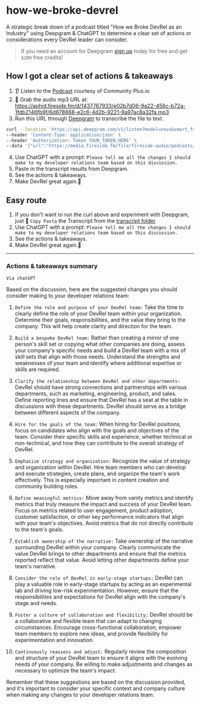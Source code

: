 # how-we-broke-devrel

A strategic break down of a podcast titled "How we Broke DevRel as an Industry" using Deepgram & ChatGPT to determine a clear set of actions or considerations every DevRel leader can consider.

> If you need an account for Deepgram [sign up](https://console.deepgram.com/login) today for free and get `$200` free credits!

## How I got a clear set of actions & takeaways

1. 👂 Listen to the [Podcast](https://www.communitypulse.io/79-how-we-broke-devrel-as-an-industry) courtesy of Community Plus.io
2. 🫴 Grab the audio mp3 URL at: https://aphid.fireside.fm/d/1437767933/e02b7d06-9a22-456c-b72a-1fdb2146fb9f/6d678668-e2c6-4d2b-9221-9a97ac8a32fa.mp3
3. Run this URL through [Deepgram](www.deepgram.com) to transcribe the file to text.

```bash
curl --location 'https://api.deepgram.com/v1/listen?model=nova&smart_format=true' \
--header 'Content-Type: application/json' \
--header 'Authorization: Token YOUR_TOKEN_HERE' \
--data '{"url":"https://media.fireside.fm/file/fireside-audio/podcasts/audio/e/e02b7d06-9a22-456c-b72a-1fdb2146fb9f/episodes/6/6d678668-e2c6-4d2b-9221-9a97ac8a32fa/6d678668-e2c6-4d2b-9221-9a97ac8a32fa.mp3"}'

```

4. Use ChatGPT with a prompt: `Please tell me all the changes I should make to my developer relations team based on this discussion.`
5. Paste in the transcript results from Deepgram.
6. See the actions & takeaways.
7. Make DevRel great again.🎉

## Easy route
1.  If you don't want to run the curl above and experiment with Deepgram, just 🍝 `Copy Pasta` the Transcript from  the [transcript folder](./transcript/how_we_broke_deverel.text)
2. Use ChatGPT with a prompt: `Please tell me all the changes I should make to my developer relations team based on this discussion.`
3. See the actions & takeaways.
4. Make DevRel great again.🎉

---
### Actions & takeaways summary

`Via chatGPT`

Based on the discussion, here are the suggested changes you should consider making to your developer relations team:

1. `Define the role and purpose of your DevRel team:` Take the time to clearly define the role of your DevRel team within your organization. Determine their goals, responsibilities, and the value they bring to the company. This will help create clarity and direction for the team.

2. `Build a bespoke DevRel team:` Rather than creating a mirror of one person's skill set or copying what other companies are doing, assess your company's specific needs and build a DevRel team with a mix of skill sets that align with those needs. Understand the strengths and weaknesses of your team and identify where additional expertise or skills are required.

3. `Clarify the relationship between DevRel and other departments:` DevRel should have strong connections and partnerships with various departments, such as marketing, engineering, product, and sales. Define reporting lines and ensure that DevRel has a seat at the table in discussions with these departments. DevRel should serve as a bridge between different aspects of the company.

4. `Hire for the goals of the team:` When hiring for DevRel positions, focus on candidates who align with the goals and objectives of the team. Consider their specific skills and experience, whether technical or non-technical, and how they can contribute to the overall strategy of DevRel.

5. `Emphasize strategy and organization:` Recognize the value of strategy and organization within DevRel. Hire team members who can develop and execute strategies, create plans, and organize the team's work effectively. This is especially important in content creation and community building roles.

6. `Define meaningful metrics:` Move away from vanity metrics and identify metrics that truly measure the impact and success of your DevRel team. Focus on metrics related to user engagement, product adoption, customer satisfaction, or other key performance indicators that align with your team's objectives. Avoid metrics that do not directly contribute to the team's goals.

7. `Establish ownership of the narrative:` Take ownership of the narrative surrounding DevRel within your company. Clearly communicate the value DevRel brings to other departments and ensure that the metrics reported reflect that value. Avoid letting other departments define your team's narrative.

8. `Consider the role of DevRel in early-stage startups:` DevRel can play a valuable role in early-stage startups by acting as an experimental lab and driving low-risk experimentation. However, ensure that the responsibilities and expectations for DevRel align with the company's stage and needs.

9. `Foster a culture of collaboration and flexibility:` DevRel should be a collaborative and flexible team that can adapt to changing circumstances. Encourage cross-functional collaboration, empower team members to explore new ideas, and provide flexibility for experimentation and innovation.

10. `Continuously reassess and adjust:` Regularly review the composition and structure of your DevRel team to ensure it aligns with the evolving needs of your company. Be willing to make adjustments and changes as necessary to optimize the team's impact.

Remember that these suggestions are based on the discussion provided, and it's important to consider your specific context and company culture when making any changes to your developer relations team.